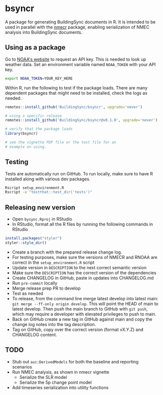 # bsyncr

A package for generating BuildingSync documents in R. It is intended to be used in parallel with the [nmecr](https://github.com/kW-Labs/nmecr) package, enabling serialization of NMEC analysis into BuildingSync documents.

## Using as a package

Go to [NOAA's website](https://www.ncdc.noaa.gov/cdo-web/token) to request an API key. This is needed to look up weather data. Set an environment variable named `NOAA_TOKEN` with your API key.

```bash
export NOAA_TOKEN=YOUR_KEY_HERE
```

Within R, run the following to test if the package loads. There are many dependent packages that might need to be installed, check the logs as needed.

```r
remotes::install_github('BuildingSync/bsyncr', upgrade='never')

# using a specific release
remotes::install_github('BuildingSync/bsyncr@v0.1.0', upgrade='never')

# verify that the package loads
library(bsyncr)

# see the vignette PDF file or the test file for an
# example on using.
```

## Testing

Tests are automatically run on GitHub. To run locally, make sure to have R installed along with various dev packages.

```bash
Rscript setup_environment.R
Rscript -e "testthat::test_dir('tests')"
```

## Releasing new version

- Open `bysync.Rproj` in RStudio
- In RStudio, format all the R files by running the following commands in RStudio

```R
install.packages("styler")
styler::style_dir()
```

- Create a branch with the prepared release change log.
- For testing purposes, make sure the versions of NMECR and RNOAA are correct in the `setup_environment.R` script
- Update version in `DESCRIPTION` to the next correct semantic version
- Make sure the `DESCRIPTION` has the correct version of the dependencies
- Create CHANGELOG in GitHub, paste in updates into CHANGELOG.md
- Run `pre-commit` locally
- Merge release prep PR to develop
- Test as needed
- To release, from the command line merge latest develop into latest main: `git merge --ff-only origin develop`. This will point the HEAD of main to latest develop. Then push the main branch to GitHub with `git push`, which may require a developer with elevated privileges to push to main.
- Back on GitHub create a new tag in GitHub against main and copy the change log notes into the tag description.
- Tag on GitHub, copy over the correct version (format vX.Y.Z) and CHANGELOG content.

## TODO

- Stub out `auc:DerivedModels` for both the baseline and reporting scenarios
- Run NMEC analysis, as shown in nmecr vignette
  - Serialize the SLR model
  - Serialize the 5p change point model
- Add timeseries serialization into utility functions
